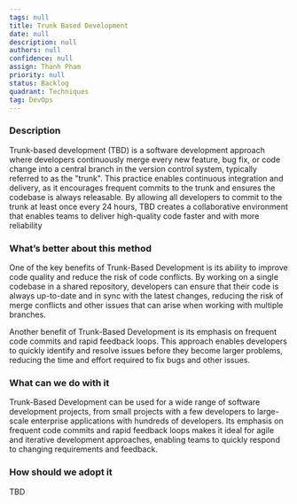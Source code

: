 ```yaml
---
tags: null
title: Trunk Based Development
date: null
description: null
authors: null
confidence: null
assign: Thanh Pham
priority: null
status: Backlog
quadrant: Techniques
tag: DevOps
---
```


<!-- table_of_contents 170f6502-6672-4224-9cdf-8b66efb08881 -->

### Description

Trunk-based development (TBD) is a software development approach where developers continuously merge every new feature, bug fix, or code change into a central branch in the version control system, typically referred to as the "trunk". This practice enables continuous integration and delivery, as it encourages frequent commits to the trunk and ensures the codebase is always releasable. By allowing all developers to commit to the trunk at least once every 24 hours, TBD creates a collaborative environment that enables teams to deliver high-quality code faster and with more reliability

### What’s better about this method

One of the key benefits of Trunk-Based Development is its ability to improve code quality and reduce the risk of code conflicts. By working on a single codebase in a shared repository, developers can ensure that their code is always up-to-date and in sync with the latest changes, reducing the risk of merge conflicts and other issues that can arise when working with multiple branches.

Another benefit of Trunk-Based Development is its emphasis on frequent code commits and rapid feedback loops. This approach enables developers to quickly identify and resolve issues before they become larger problems, reducing the time and effort required to fix bugs and other issues.

### What can we do with it

Trunk-Based Development can be used for a wide range of software development projects, from small projects with a few developers to large-scale enterprise applications with hundreds of developers. Its emphasis on frequent code commits and rapid feedback loops makes it ideal for agile and iterative development approaches, enabling teams to quickly respond to changing requirements and feedback.

### How should we adopt it

TBD

<!-- child_database d84a267e-3cf1-4253-90ca-eaabcba4884a -->
